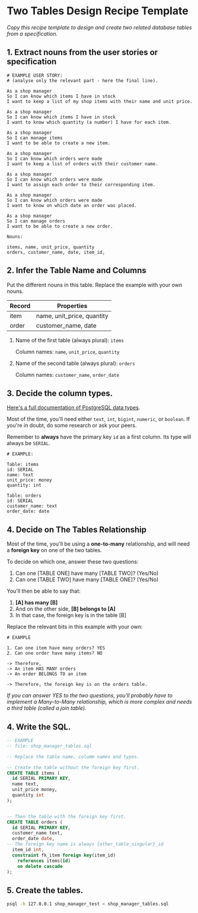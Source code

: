 # Two Tables Design Recipe Template

_Copy this recipe template to design and create two related database tables from a specification._

## 1. Extract nouns from the user stories or specification

```
# EXAMPLE USER STORY:
# (analyse only the relevant part - here the final line).

As a shop manager
So I can know which items I have in stock
I want to keep a list of my shop items with their name and unit price.

As a shop manager
So I can know which items I have in stock
I want to know which quantity (a number) I have for each item.

As a shop manager
So I can manage items
I want to be able to create a new item.

As a shop manager
So I can know which orders were made
I want to keep a list of orders with their customer name.

As a shop manager
So I can know which orders were made
I want to assign each order to their corresponding item.

As a shop manager
So I can know which orders were made
I want to know on which date an order was placed. 

As a shop manager
So I can manage orders
I want to be able to create a new order.
```

```
Nouns:

items, name, unit_price, quantity
orders, customer_name, date, item_id,  
```

## 2. Infer the Table Name and Columns

Put the different nouns in this table. Replace the example with your own nouns.

| Record                | Properties          |
| --------------------- | ------------------  |
| item                  | name, unit_price, quantity
| order                 | customer_name, date

1. Name of the first table (always plural): `items` 

    Column names: `name`, `unit_price`, `quantity`

2. Name of the second table (always plural): `orders` 

    Column names: `customer_name`, `order_date`

## 3. Decide the column types.

[Here's a full documentation of PostgreSQL data types](https://www.postgresql.org/docs/current/datatype.html).

Most of the time, you'll need either `text`, `int`, `bigint`, `numeric`, or `boolean`. If you're in doubt, do some research or ask your peers.

Remember to **always** have the primary key `id` as a first column. Its type will always be `SERIAL`.

```
# EXAMPLE:

Table: items
id: SERIAL
name: text
unit_price: money
quantity: int

Table: orders
id: SERIAL
customer_name: text
order_date: date
```

## 4. Decide on The Tables Relationship

Most of the time, you'll be using a **one-to-many** relationship, and will need a **foreign key** on one of the two tables.

To decide on which one, answer these two questions:

1. Can one [TABLE ONE] have many [TABLE TWO]? (Yes/No)
2. Can one [TABLE TWO] have many [TABLE ONE]? (Yes/No)

You'll then be able to say that:

1. **[A] has many [B]**
2. And on the other side, **[B] belongs to [A]**
3. In that case, the foreign key is in the table [B]

Replace the relevant bits in this example with your own:

```
# EXAMPLE

1. Can one item have many orders? YES
2. Can one order have many items? NO

-> Therefore,
-> An item HAS MANY orders
-> An order BELONGS TO an item

-> Therefore, the foreign key is on the orders table.
```

*If you can answer YES to the two questions, you'll probably have to implement a Many-to-Many relationship, which is more complex and needs a third table (called a join table).*

## 4. Write the SQL.

```sql
-- EXAMPLE
-- file: shop_manager_tables.sql

-- Replace the table name, columm names and types.

-- Create the table without the foreign key first.
CREATE TABLE items (
  id SERIAL PRIMARY KEY,
  name text,
  unit_price money,
  quantity int
);


-- Then the table with the foreign key first.
CREATE TABLE orders (
  id SERIAL PRIMARY KEY,
  customer_name text,
  order_date date,
-- The foreign key name is always {other_table_singular}_id
  item_id int,
  constraint fk_item foreign key(item_id)
    references items(id)
    on delete cascade
);

```

## 5. Create the tables.

```bash
psql -h 127.0.0.1 shop_manager_test < shop_manager_tables.sql
```
